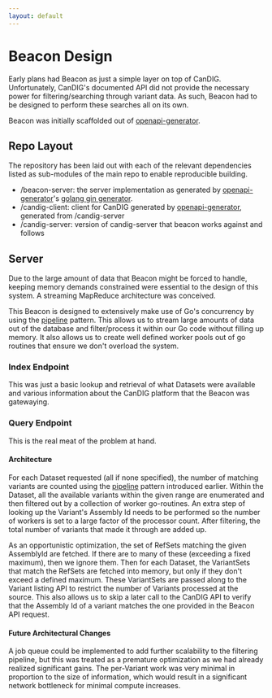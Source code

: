 ```yaml
---
layout: default
---
```


# Beacon Design

Early plans had Beacon as just a simple layer on top of CanDIG.
Unfortunately, CanDIG's documented API did not provide the necessary
power for filtering/searching through variant data. As such, Beacon
had to be designed to perform these searches all on its own.

Beacon was initially scaffolded out of [openapi-generator][].

[openapi-generator]: https://openapi-generator.tech
[golang gin generator]: https://openapi-generator.tech/docs/generators/go-experimental

## Repo Layout

The repository has been laid out with each of the relevant
dependencies listed as sub-modules of the main repo to enable
reproducible building.

- /beacon-server: the server implementation as generated by
  [openapi-generator][]'s [golang gin generator][].
- /candig-client: client for CanDIG generated by
  [openapi-generator][], generated from /candig-server
- /candig-server: version of candig-server that beacon works against
  and follows

## Server

Due to the large amount of data that Beacon might be forced to handle,
keeping memory demands constrained were essential to the design of
this system. A streaming MapReduce architecture was conceived.

This Beacon is designed to extensively make use of Go's concurrency by
using the [pipeline][] pattern. This allows us to stream large amounts
of data out of the database and filter/process it within our Go code
without filling up memory. It also allows us to create well defined
worker pools out of go routines that ensure we don't overload the
system.

[pipeline]: https://blog.golang.org/pipelines

### Index Endpoint

This was just a basic lookup and retrieval of what Datasets were
available and various information about the CanDIG platform that the
Beacon was gatewaying.

### Query Endpoint

This is the real meat of the problem at hand.

#### Architecture

For each Dataset requested (all if none specified), the number of
matching variants are counted using the [pipeline][] pattern
introduced earlier. Within the Dataset, all the available variants
within the given range are enumerated and then filtered out by a
collection of worker go-routines. An extra step of looking up the
Variant's Assembly Id needs to be performed so the number of workers
is set to a large factor of the processor count. After filtering, the
total number of variants that made it through are added up.

As an opportunistic optimization, the set of RefSets matching the
given AssemblyId are fetched. If there are to many of these (exceeding
a fixed maximum), then we ignore them. Then for each Dataset, the
VariantSets that match the RefSets are fetched into memory, but only
if they don't exceed a defined maximum. These VariantSets are passed
along to the Variant listing API to restrict the number of Variants
processed at the source. This also allows us to skip a later call to
the CanDIG API to verify that the Assembly Id of a variant matches the
one provided in the Beacon API request.

#### Future Architectural Changes

A job queue could be implemented to add further scalability to the
filtering pipeline, but this was treated as a premature optimization
as we had already realized significant gains. The per-Variant work was
very minimal in proportion to the size of information, which would
result in a significant network bottleneck for minimal compute
increases.
